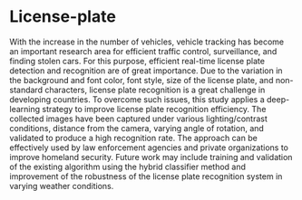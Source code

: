 # License-plate



With the increase in the number of vehicles, vehicle tracking has become an important research area for efficient traffic control, surveillance, and finding stolen cars. For this purpose, efficient real-time license plate detection and recognition are of great importance. Due to the variation in the background and font color, font style, size of the license plate, and non-standard characters, license plate recognition is a great challenge in developing countries. To overcome such issues, this study applies a deep-learning strategy to improve license plate recognition efficiency. The collected images have been captured under various lighting/contrast conditions, distance from the camera, varying angle of rotation, and validated to produce a high recognition rate. The approach can be effectively used by law enforcement agencies and private organizations to improve homeland security. Future work may include training and validation of the existing algorithm using the hybrid classifier method and improvement of the robustness of the license plate recognition system in varying weather conditions.

